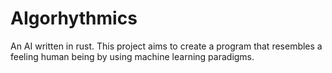 # AIgorhythmics
An AI written in rust. This project aims to create a program that resembles a feeling human being by using machine learning paradigms.
